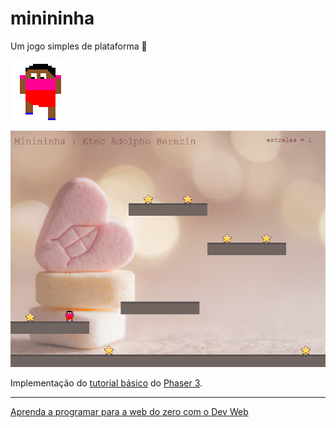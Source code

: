 # minininha
Um jogo simples de plataforma 🥰

![](art/logo.png)

[![](art/tela.png)](https://ermogenes.github.io/minininha/)

Implementação do [tutorial básico](http://phaser.io/tutorials/making-your-first-phaser-3-game) do [Phaser 3](http://phaser.io/).

---

[Aprenda a programar para a web do zero com o Dev Web](https://github.com/ermogenes/aulas-programacao-web)